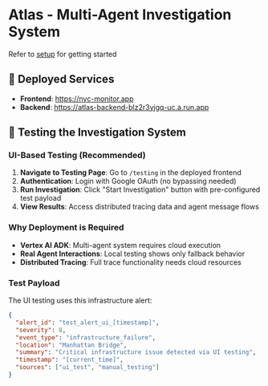 # Atlas - Multi-Agent Investigation System

Refer to [setup](./docs/setup.md) for getting started

## 🚀 Deployed Services
- **Frontend**: https://nyc-monitor.app
- **Backend**: https://atlas-backend-blz2r3yjgq-uc.a.run.app

## 🧪 Testing the Investigation System

### **UI-Based Testing (Recommended)**
1. **Navigate to Testing Page**: Go to `/testing` in the deployed frontend
2. **Authentication**: Login with Google OAuth (no bypassing needed)
3. **Run Investigation**: Click "Start Investigation" button with pre-configured test payload
4. **View Results**: Access distributed tracing data and agent message flows

### **Why Deployment is Required**
- **Vertex AI ADK**: Multi-agent system requires cloud execution
- **Real Agent Interactions**: Local testing shows only fallback behavior
- **Distributed Tracing**: Full trace functionality needs cloud resources

### **Test Payload**
The UI testing uses this infrastructure alert:
```json
{
  "alert_id": "test_alert_ui_[timestamp]",
  "severity": 8,
  "event_type": "infrastructure_failure", 
  "location": "Manhattan Bridge",
  "summary": "Critical infrastructure issue detected via UI testing",
  "timestamp": "[current_time]",
  "sources": ["ui_test", "manual_testing"]
}
```